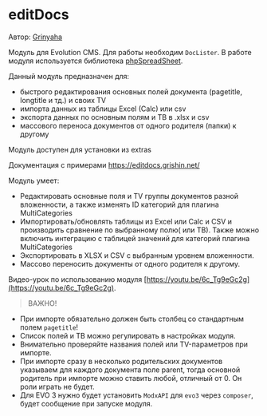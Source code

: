 # editDocs

Автор: [Grinyaha](https://github.com/Grinyaha/editDocs)

Модуль для Evolution CMS. Для работы необходим `DocLister`. В работе модуля используется библиотека [phpSpreadSheet](https://github.com/PHPOffice/phpspreadsheet/).

Данный модуль предназначен для:

- быстрого редактирования основных полей документа (pagetitle, longtitle и тд.) и своих TV
- импорта данных из таблицы Excel (Calc) или csv
- экспорта данных по основным полям и ТВ в .xlsx и csv
- массового переноса документов от одного родителя (папки) к другому

Модуль доступен для установки из extras

Документация с примерами https://editdocs.grishin.net/

Модуль умеет:

- Редактировать основные поля и TV группы документов разной вложенности, а также изменять ID категорий для плагина MultiCategories
- Импортировать/обновлять таблицы из Excel или Calc и CSV и производить сравнение по выбранному полю( или ТВ). Также можно включить интеграцию с таблицей значений для категорий плагина MultiCategories
- Экспортировать в XLSX и CSV с выбранным уровнем вложенности.
- Массово переносить документы от одного родителя к другому.

Видео-урок по использованию модуля [https://youtu.be/6c_Tg9eGc2g](https://youtu.be/6c_Tg9eGc2g).

> ВАЖНО!

- При импорте обязательно должен быть столбец со стандартным полем `pagetitle`!
- Список полей и ТВ можно регулировать в настройках модуля.
- Внимательно проверяйте названия полей или TV-параметров при импорте.
- При импорте сразу в несколько родительских документов указываем для каждого документа поле parent, тогда основной родитель при импорте можно ставить любой, отличный от 0. Он роли играть не будет.
- Для EVO 3 нужно будет установить `ModxAPI` для `evo3` через `composer`, будет сообщение при запуске модуля.
